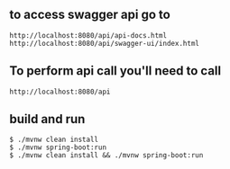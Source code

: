 ## to access swagger api go to 

    http://localhost:8080/api/api-docs.html
    http://localhost:8080/api/swagger-ui/index.html

## To perform api call you'll need to call

    http://localhost:8080/api

## build and run

    $ ./mvnw clean install
    $ ./mvnw spring-boot:run
    $ ./mvnw clean install && ./mvnw spring-boot:run

